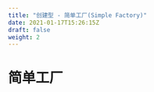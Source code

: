 ```yaml
---
title: "创建型 - 简单工厂(Simple Factory)"
date: 2021-01-17T15:26:15Z
draft: false
weight: 2
---
```



# 简单工厂
